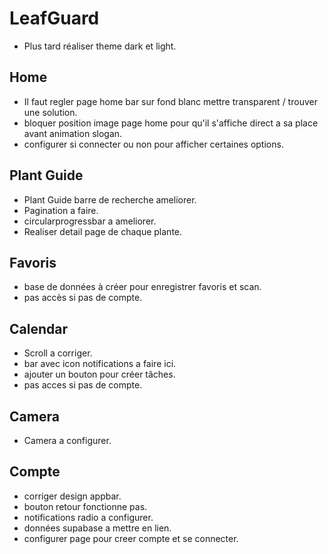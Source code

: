 # LeafGuard

- Plus tard réaliser theme dark et light.

## Home

- Il faut regler page home bar sur fond blanc mettre transparent / trouver une solution.
- bloquer position image page home pour qu'il s'affiche direct a sa place avant animation slogan.
- configurer si connecter ou non pour afficher certaines options.

## Plant Guide

- Plant Guide barre de recherche ameliorer.
- Pagination a faire.
- circularprogressbar a ameliorer.
- Realiser detail page de chaque plante.

## Favoris

- base de données à créer pour enregistrer favoris et scan.
- pas accès si pas de compte.

## Calendar

- Scroll a corriger.
- bar avec icon notifications a faire ici.
- ajouter un bouton pour créer tâches.
- pas acces si pas de compte.

## Camera

- Camera a configurer.

## Compte

- corriger design appbar.
- bouton retour fonctionne pas.
- notifications radio a configurer.
- données supabase a mettre en lien.
- configurer page pour creer compte et se connecter.
